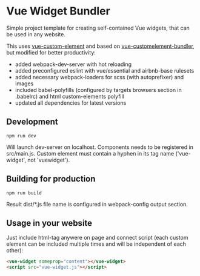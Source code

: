 # Vue Widget Bundler
Simple project template for creating self-contained Vue widgets, that can be used in any website.

This uses [vue-custom-element](https://github.com/karol-f/vue-custom-element) and based on [vue-customelement-bundler](https://github.com/kartsims/vue-customelement-bundler), but modified for better productivity:
* added webpack-dev-server with hot reloading
* added preconfigured eslint with vue/essential and airbnb-base rulesets
* added necessary webpack-loaders for scss (with autoprefixer) and images
* included babel-polyfills (configured by targets browsers section in .babelrc) and html custom-elements polyfill
* updated all dependencies for latest versions

## Development
```
npm run dev
```
Will launch dev-server on localhost. Components needs to be registered in src/main.js. Custom element must contain a hyphen in its tag name ('vue-widget', not 'vuewidget').

## Building for production
```
npm run build
```
Result dist/*.js file name is configured in webpack-config output section.

## Usage in your website
Just include html-tag anywere on page and connect script (each custom element can be included multiple times and will be independent of each other):
```html
<vue-widget someprop="content"></vue-widget>
<script src="vue-widget.js"></script>
```
